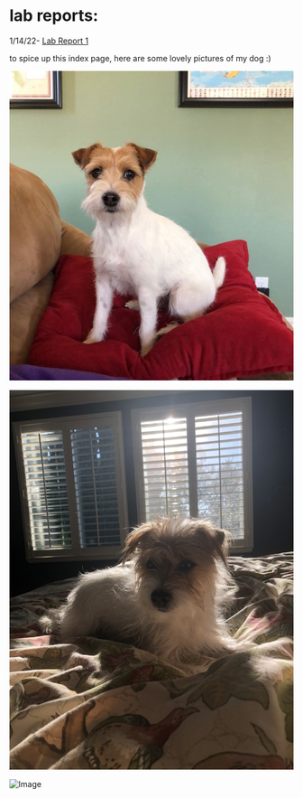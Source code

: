 
# lab reports:

1/14/22- 
[Lab Report 1](https://claireconner.github.io/cse15l-lab-reports/lab-report-1-week-2.html)

to spice up this index page, here are some lovely pictures of my dog :)

![Image](LiliPic1.jpeg)

![Image](LiliPic2.jpeg)

![Image](LiliPic3.jpeg)


